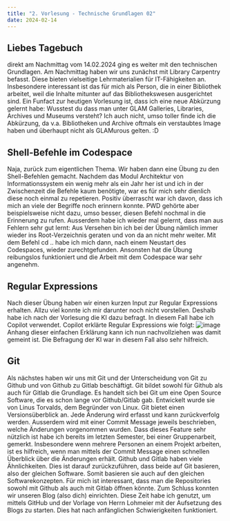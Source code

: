 ```yaml
---
title: "2. Vorlesung - Technische Grundlagen 02"
date: 2024-02-14
---
```


## Liebes Tagebuch
direkt am Nachmittag vom 14.02.2024 ging es weiter mit den technischen Grundlagen. Am Nachmittag haben wir uns zunächst mit Library Carpentry befasst. Diese bieten vielseitige Lehrmaterialien für IT-Fähigkeiten an. Insbesondere interessant ist das für mich als Person, die in einer Bibliothek arbeitet, weil die Inhalte mitunter auf das Bibliothekswesen ausgerichtet sind. Ein Funfact zur heutigen Vorlesung ist, dass ich eine neue Abkürzung gelernt habe: Wusstest du dass man unter GLAM Galleries, Libraries, Archives und Museums versteht? Ich auch nicht, umso toller finde ich die Abkürzung, da v.a. Bibliotheken und Archive oftmals ein verstaubtes Image haben und überhaupt nicht als GLAMurous gelten. :D 
## Shell-Befehle im Codespace
Naja, zurück zum eigentlichen Thema. Wir haben dann eine Übung zu den Shell-Befehlen gemacht. Nachdem das Modul Architektur von Informationssystem ein wenig mehr als ein Jahr her ist und ich in der Zwischenzeit die Befehle kaum benötigte, war es für mich sehr dienlich diese noch einmal zu repetieren. Positiv überrascht war ich davon, dass ich mich an viele der Begriffe noch erinnern konnte. PWD gehörte aber beispielsweise nicht dazu, umso besser, diesen Befehl nochmal in die Erinnerung zu rufen. Ausserdem habe ich wieder mal gelernt, dass man aus Fehlern sehr gut lernt: Aus Versehen bin ich bei der Übung nämlich immer wieder ins Root-Verzeichnis geraten und von da an nicht mehr weiter. Mit dem Befehl cd .. habe ich mich dann, nach einem Neustart des Codespaces, wieder zurechtgefunden. Ansonsten hat die Übung reibungslos funktioniert und die Arbeit mit dem Codespace war sehr angenehm.
## Regular Expressions
Nach dieser Übung haben wir einen kurzen Input zur Regular Expressions erhalten. Allzu viel konnte ich mir darunter noch nicht vorstellen. Deshalb habe ich nach der Vorlesung die KI dazu befragt. In diesem Fall habe ich Copilot verwendet. Copilot erklärte Regular Expressions wie folgt:
![image](https://github.com/nathaliewic/lerntagebuch/assets/160014832/f6a38cc1-5f7c-4fa2-a931-98303aed8329)
Anhang dieser einfachen Erklärung kann ich nun nachvollziehen was damit gemeint ist. Die Befragung der KI war in diesem Fall also sehr hilfreich.

## Git
Als nächstes haben wir uns mit Git und der Unterscheidung von Git zu Github und von Github zu Gitlab beschäftigt. Git bildet sowohl für Github als auch für Gitlab die Grundlage. Es handelt sich bei Git um eine Open Source Software, die es schon lange vor Github/Gitlab gab. Entwickelt wurde sie von Linus Torvalds, dem Begründer von Linux. Git bietet einen Versionsüberblick an. Jede Änderung wird erfasst und kann zurückverfolg werden. Ausserdem wird mit einer Commit Message jeweils beschrieben, welche Änderungen vorgenommen wurden. Dass dieses Feature sehr nützlich ist habe ich bereits im letzten Semester, bei einer Gruppenarbeit, gemerkt. Insbesondere wenn mehrere Personen an einem Projekt arbeiten, ist es hilfreich, wenn man mittels der Commit Message einen schnellen Überblick über die Änderungen erhält.
Github und Gitlab haben viele Ähnlichkeiten. Dies ist darauf zurückzuführen, dass beide auf Git basieren, also der gleichen Software. Somit basieren sie auch auf den gleichen Softwarekonzepten. Für mich ist interessant, dass man die Repositories sowohl mit Github als auch mit Gitlab öffnen könnte.
Zum Schluss konnten wir unseren Blog (also dich) einrichten. Diese Zeit habe ich genutzt, um mittels GitHub und der Vorlage von Herrn Lohmeier mit der Aufsetzung des Blogs zu starten. Dies hat nach anfänglichen Schwierigkeiten funktioniert. 
